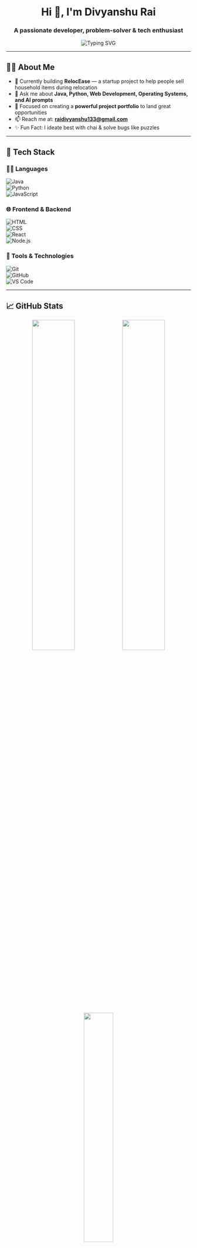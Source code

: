 <!-- Profile Header -->
<h1 align="center">Hi 👋, I'm Divyanshu Rai</h1>
<h3 align="center">A passionate developer, problem-solver & tech enthusiast</h3>

<p align="center">
  <img src="https://readme-typing-svg.demolab.com/?lines=Full+Stack+Developer;Open+Source+Contributor;Love+to+Build+Cool+Stuff!" alt="Typing SVG" />
</p>

---

## 🧑‍💻 About Me

- 🌱 Currently building **RelocEase** — a startup project to help people sell household items during relocation
- 💬 Ask me about **Java, Python, Web Development, Operating Systems, and AI prompts**
- 🎯 Focused on creating a **powerful project portfolio** to land great opportunities
- 📫 Reach me at: **[raidivyanshu133@gmail.com](mailto:raidivyanshu133@gmail.com)**  
- ✨ Fun Fact: I ideate best with chai & solve bugs like puzzles

---

## 🚀 Tech Stack

### 👨‍💻 Languages  
![Java](https://img.shields.io/badge/Java-ED8B00?style=for-the-badge&logo=java&logoColor=white)  
![Python](https://img.shields.io/badge/Python-3776AB?style=for-the-badge&logo=python&logoColor=white)  
![JavaScript](https://img.shields.io/badge/JavaScript-F7DF1E?style=for-the-badge&logo=javascript&logoColor=black)

### 🌐 Frontend & Backend  
![HTML](https://img.shields.io/badge/HTML-E34F26?style=for-the-badge&logo=html5&logoColor=white)  
![CSS](https://img.shields.io/badge/CSS-1572B6?style=for-the-badge&logo=css3&logoColor=white)  
![React](https://img.shields.io/badge/React-61DAFB?style=for-the-badge&logo=react&logoColor=black)  
![Node.js](https://img.shields.io/badge/Node.js-339933?style=for-the-badge&logo=nodedotjs&logoColor=white)

### 🔧 Tools & Technologies  
![Git](https://img.shields.io/badge/Git-F05032?style=for-the-badge&logo=git&logoColor=white)  
![GitHub](https://img.shields.io/badge/GitHub-181717?style=for-the-badge&logo=github&logoColor=white)  
![VS Code](https://img.shields.io/badge/VS%20Code-007ACC?style=for-the-badge&logo=visual-studio-code&logoColor=white)  

---

## 📈 GitHub Stats

<p align="center">
  <img src="https://github-readme-stats.vercel.app/api?username=divyanshurai27&show_icons=true&theme=github_dark" width="48%" />
  <img src="https://github-readme-streak-stats.herokuapp.com/?user=divyanshurai27&theme=github-dark-blue" width="48%" />
</p>

<p align="center">
  <img src="https://github-readme-stats.vercel.app/api/top-langs/?username=divyanshurai27&layout=compact&theme=github_dark" width="40%" />
</p>

---

## 🧠 Projects

Here are a few highlights:
- 🛋️ **RelocEase** – Helping users sell household items quickly while relocating  
- ⚙️ **OS Simulator** – CPU scheduling visualizer for better understanding of OS concepts  
- 🧠 **ML Classifier Suite** – Built machine learning classifiers from scratch with evaluation tools  

👉 [View All My Repositories](https://github.com/divyanshurai27?tab=repositories)

---

## 📫 Connect with Me

- 📧 Email: [raidivyanshu133@gmail.com](mailto:raidivyanshu133@gmail.com)  
- 💼 LinkedIn: [linkedin.com/in/divyanshurai27](https://www.linkedin.com/in/divyanshurai27)  
- 🖥️ GitHub: [github.com/divyanshurai27](https://github.com/divyanshurai27)

---

⭐️ *Thanks for stopping by! Let's create something awesome toge*
